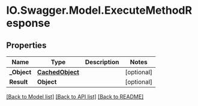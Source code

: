 # IO.Swagger.Model.ExecuteMethodResponse
## Properties

Name | Type | Description | Notes
------------ | ------------- | ------------- | -------------
**_Object** | [**CachedObject**](CachedObject.md) |  | [optional] 
**Result** | **Object** |  | [optional] 

[[Back to Model list]](../README.md#documentation-for-models) [[Back to API list]](../README.md#documentation-for-api-endpoints) [[Back to README]](../README.md)

